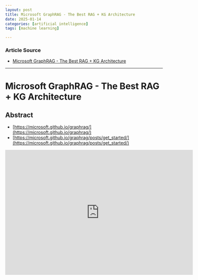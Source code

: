 ```yaml
---
layout: post
title: Microsoft GraphRAG - The Best RAG + KG Architecture 
date: 2025-01-14
categories: [artificial intelligence]
tags: [machine learning]

---
```


### Article Source


* [Microsoft GraphRAG - The Best RAG + KG Architecture](https://www.youtube.com/watch?v=3FiviM7PkjA)

---


# Microsoft GraphRAG - The Best RAG + KG Architecture

## Abstract

* [https://microsoft.github.io/graphrag/](https://microsoft.github.io/graphrag/)
* [https://microsoft.github.io/graphrag/posts/get_started/](https://microsoft.github.io/graphrag/posts/get_started/)

<iframe width="600" height="400" src="https://www.youtube.com/embed/3FiviM7PkjA?si=vD0Ow2rDM3ewO4TJ" title="YouTube video player" frameborder="0" allow="accelerometer; autoplay; clipboard-write; encrypted-media; gyroscope; picture-in-picture; web-share" referrerpolicy="strict-origin-when-cross-origin" allowfullscreen></iframe>